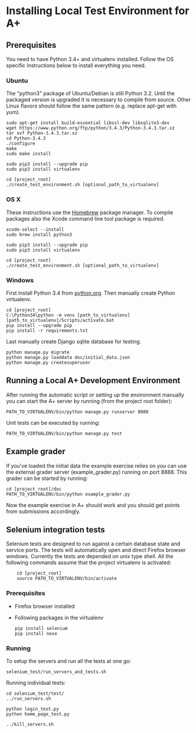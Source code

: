 Installing Local Test Environment for A+
========================================


## Prerequisites

You need to have Python 3.4+ and virtualenv installed.
Follow the OS specific instructions below to install everything you need.

### Ubuntu

The "python3" package of Ubuntu/Debian is still Python 3.2.
Until the packaged version is upgraded it is necessary to compile from source.
Other Linux flavors should follow the same pattern (e.g. replace apt-get with yum).

	sudo apt-get install build-essential libssl-dev libsqlite3-dev
	wget https://www.python.org/ftp/python/3.4.3/Python-3.4.3.tar.xz
	tar xvf Python-3.4.3.tar.xz
	cd Python-3.4.3
	./configure
	make
	sudo make install

	sudo pip3 install --upgrade pip
    sudo pip3 install virtualenv

    cd [project_root]
    ./create_test_environment.sh [optional_path_to_virtualenv]

### OS X

These instructions use the [Homebrew](http://brew.sh/) package manager.
To compile packages also the Xcode command line tool package is required.

    xcode-select --install
    sudo brew install python3

    sudo pip3 install --upgrade pip
    sudo pip3 install virtualenv

	cd [project_root]
	./create_test_environment.sh [optional_path_to_virtualenv]

### Windows

First install Python 3.4 from [python.org](https://www.python.org/downloads/).
Then manually create Python virtualenv.

	cd [project_root]
	C:\Python34\python -m venv [path_to_virtualenv]
	[path_to_virtualenv]/Scripts/activate.bat
	pip install --upgrade pip
	pip install -r requirements.txt

Last manually create Django sqlite database for testing.

	python manage.py migrate
	python manage.py loaddata doc/initial_data.json
	python manage.py createsuperuser


## Running a Local A+ Development Environment

After running the automatic script or setting up the environment manually
you can start the A+ server by running (from the project root folder):

    PATH_TO_VIRTUALENV/bin/python manage.py runserver 8000

Unit tests can be executed by running:

    PATH_TO_VIRTUALENV/bin/python manage.py test


## Example grader

If you've loaded the initial data the example exercise relies on you can use the external grader server
(example_grader.py) running on port 8888. This grader can be started by running:

    cd [project_root]/doc
    PATH_TO_VIRTUALENV/bin/python example_grader.py

Now the example exercise in A+ should work and you should get points from submissions accordingly.


## Selenium integration tests

Selenium tests are designed to run against a certain database state and service ports.
The tests will automatically open and direct Firefox browser windows. Currently the tests
are depended on unix type shell. All the following commands assume that the project
virtualenv is activated:

		cd [project_root]
		source PATH_TO_VIRTUALENV/bin/activate

### Prerequisites

  - Firefox browser installed
  - Following packages in the virtualenv

		pip install selenium
		pip install nose

### Running

To setup the servers and run all the tests at one go:

	selenium_test/run_servers_and_tests.sh

Running individual tests:

	cd selenium_test/test/
	../run_servers.sh

	python login_test.py
	python home_page_test.py

	../kill_servers.sh
